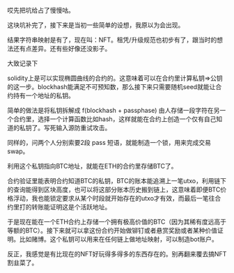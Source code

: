 哎先把坑给占了慢慢咕。

这块坑补完了，接下来是当初一些简单的设想，我原以为会出现。

结果字符串映射是有了，现在叫：NFT。租凭/升级规范也初步有了，跟当时的想法还有点差异。还有些好像还没影子。

大致记录下

solidity上是可以实现椭圆曲线的合约的。这意味着可以在合约里计算私钥=>公钥的这一步。blockhash能满足不可预知数，那么接下来只需要随机seed就能让合约持有一个地址的私钥。

简单的做法是将私钥拆解成 f(blockhash + passphase) 由人存储一段字符在另一个合约里，选择一个计算函数比如hash，这样就能在合约上创造一个仅有自己知道的私钥了。写死输入源防重试攻击。

同样的，问两个人分别索要2段 pass 短语，就能制造一个锁，用来完成交易swap。

利用这个私钥指向BTC地址，就能在ETH的合约里存储BTC了。

合约验证里能表明合约知道BTC的私钥，BTC的账本能追溯上一笔utxo，利用链下的查询能得到区块高度，也可以将这部分账本历史搬到链上，这意味着即便BTC价格浮动，我也能锁定要求从某个时段就开始存在的utxo才有效，而最后一笔往合约里打的转账能证明这是个活跃地址。

于是现在能在一个ETH合约上存储一个拥有极高价值的BTC（因为其稀有度远高于等额的BTC）。接下来就可以拿这份合约开始做铆钉或者悬赏奖励或者某种价值证明。比如赌博。这个私钥可以用来在任何链上做地址映射，可以制造bot账户。

反正，我感觉是有比现在的NFT好玩得多得多的东西存在的。别再翻来覆去搞NFT割韭菜了。